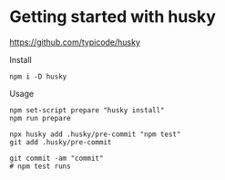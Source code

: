 # Getting started with husky

https://github.com/typicode/husky

Install

    npm i -D husky
    
Usage

    npm set-script prepare "husky install"
    npm run prepare
    
    npx husky add .husky/pre-commit "npm test"
    git add .husky/pre-commit
    
    git commit -am "commit"
    # npm test runs

